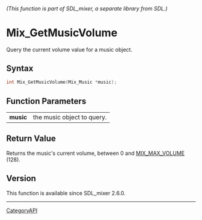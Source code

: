 ###### (This function is part of SDL_mixer, a separate library from SDL.)
# Mix_GetMusicVolume

Query the current volume value for a music object.

## Syntax

```c
int Mix_GetMusicVolume(Mix_Music *music);

```

## Function Parameters

|               |                            |
| ------------- | -------------------------- |
| **music**     | the music object to query. |

## Return Value

Returns the music's current volume, between 0 and
[MIX_MAX_VOLUME](MIX_MAX_VOLUME.md) (128).

## Version

This function is available since SDL_mixer 2.6.0.

----
[CategoryAPI](CategoryAPI.md)
